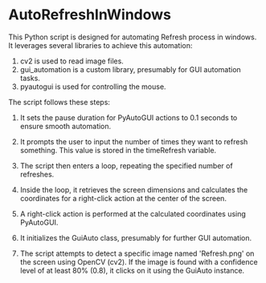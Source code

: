 # AutoRefreshInWindows
This Python script is designed for automating Refresh process in windows. It leverages several libraries to achieve this automation:

1. cv2 is used to read image files.
2. gui_automation is a custom library, presumably for GUI automation tasks.
3. pyautogui is used for controlling the mouse.

The script follows these steps:

1. It sets the pause duration for PyAutoGUI actions to 0.1 seconds to ensure smooth automation.

2. It prompts the user to input the number of times they want to refresh something. This value is stored in the timeRefresh variable.

3. The script then enters a loop, repeating the specified number of refreshes.

4. Inside the loop, it retrieves the screen dimensions and calculates the coordinates for a right-click action at the center of the screen.

5. A right-click action is performed at the calculated coordinates using PyAutoGUI.

6. It initializes the GuiAuto class, presumably for further GUI automation.

7. The script attempts to detect a specific image named 'Refresh.png' on the screen using OpenCV (cv2). If the image is found with a confidence level of at least 80% (0.8), it clicks on it using the GuiAuto instance.







